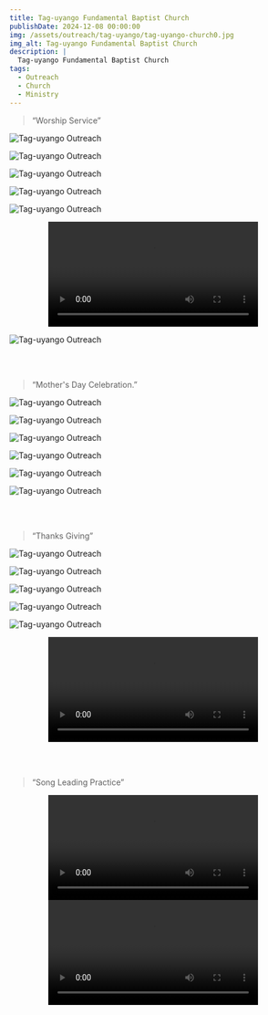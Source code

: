 ```yaml
---
title: Tag-uyango Fundamental Baptist Church
publishDate: 2024-12-08 00:00:00
img: /assets/outreach/tag-uyango/tag-uyango-church0.jpg
img_alt: Tag-uyango Fundamental Baptist Church
description: |
  Tag-uyango Fundamental Baptist Church
tags:
  - Outreach
  - Church
  - Ministry
---
```


<Blockquote name="Tag-uyango Outreach">
“Worship Service”
</Blockquote>

![Tag-uyango Outreach](../../../public/assets/outreach/tag-uyango/tag-uyango-worship-service1.jpg)

![Tag-uyango Outreach](../../../public/assets/outreach/tag-uyango/tag-uyango-worship-service.jpg)

![Tag-uyango Outreach](../../../public/assets/outreach/tag-uyango/tag-uyango-church3.jpg)

![Tag-uyango Outreach](../../../public/assets/outreach/tag-uyango/worship.jpg)

![Tag-uyango Outreach](../../../public/assets/outreach/tag-uyango/pastor-omandap.jpg)

<center><video width="368" controls="" onmouseover="this.play()" onmouseout="this.pause()" loop preload="metadata"><source src="/assets/outreach/tag-uyango/tag-uyango-church-special-number.mp4" type="video/mp4"></video></center>

![Tag-uyango Outreach](../../../public/assets/outreach/tag-uyango/tag-uyango-church2.jpg)

<br/><br/>
<Blockquote name="Tag-uyango Outreach">
“Mother's Day Celebration.”
</Blockquote>

![Tag-uyango Outreach](../../../public/assets/outreach/tag-uyango/tag-uyango-mothers-day.jpg)

![Tag-uyango Outreach](../../../public/assets/outreach/tag-uyango/tag-uyango-sibagat-members.jpg)

![Tag-uyango Outreach](../../../public/assets/outreach/tag-uyango/tag-uyango-brod-paul-family.jpg)

![Tag-uyango Outreach](../../../public/assets/outreach/tag-uyango/tag-uyango-brod-julie-family.jpg)

![Tag-uyango Outreach](../../../public/assets/outreach/tag-uyango/tag-uyango-brod-danny-family.jpg)

![Tag-uyango Outreach](../../../public/assets/outreach/tag-uyango/tag-uyango-brod-lito-family.jpg)

<br/><br/>
<Blockquote name="Tag-uyango Outreach">
“Thanks Giving”
</Blockquote>

![Tag-uyango Outreach](../../../public/assets/outreach/tag-uyango/thanksgiving.jpg)

![Tag-uyango Outreach](../../../public/assets/outreach/tag-uyango/thanksgiving-prep.jpg)

![Tag-uyango Outreach](../../../public/assets/outreach/tag-uyango/thanksgiving-prep2.jpg)

![Tag-uyango Outreach](../../../public/assets/outreach/tag-uyango/thanksgiving-prep3.jpg)

![Tag-uyango Outreach](../../../public/assets/outreach/tag-uyango/tag-uyango-sibagat-members2.jpg)

<center><video width="368" controls="" onmouseover="this.play()" onmouseout="this.pause()" loop preload="metadata"><source src="/assets/outreach/tag-uyango/tag-uyango.mp4" type="video/mp4"></video></center>

<br/><br/>
<Blockquote name="Tag-uyango Outreach">
“Song Leading Practice”
</Blockquote>

<center><video width="368" controls="" onmouseover="this.play()" onmouseout="this.pause()" loop preload="metadata"><source src="/assets/outreach/tag-uyango/song-leading-practice.mp4" type="video/mp4"></video></center>

<center><video width="368" controls="" onmouseover="this.play()" onmouseout="this.pause()" loop preload="metadata"><source src="/assets/outreach/tag-uyango/song-leading-practice2.mp4" type="video/mp4"></video></center>